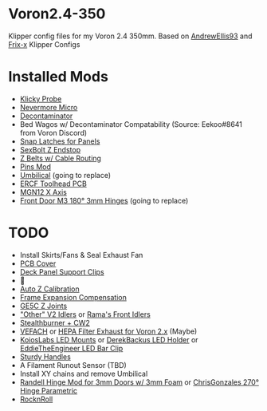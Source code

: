 # Voron2.4-350
Klipper config files for my Voron 2.4 350mm.
Based on [AndrewEllis93](https://github.com/AndrewEllis93/v2.247_backup_klipper_config) and [Frix-x](https://github.com/Frix-x/klipper-voron-V2) Klipper Configs

# Installed Mods
- [Klicky Probe](https://github.com/jlas1/Klicky-Probe/tree/02c5707639638204c76da4f65cb996f872110407)
- [Nevermore Micro](https://github.com/nevermore3d/Nevermore_Micro/tree/d64850924dc42f219d68e1024835177646d3b2a6)
- [Decontaminator](https://github.com/VoronDesign/VoronUsers/tree/339227ec8bd193d72639cbd728d2432502244695/printer_mods/edwardyeeks/Decontaminator_Purge_Bucket_&_Nozzle_Scrubber)
- Bed Wagos w/ Decontaminator Compatability (Source: Eekoo#8641 from Voron Discord)
- [Snap Latches for Panels](https://github.com/VoronDesign/VoronUsers/tree/194bd78df4ac53400f04a19356b0a9a3b5c7b4b5/printer_mods/richardjm/snap-latch-2020)
- [SexBolt Z Endstop](https://github.com/VoronDesign/VoronUsers/tree/3ebaabb9e87885f1a3e5f17747c3ae069e9403b2/printer_mods/hartk1213/Voron2.4_SexBolt_ZEndstop)
- [Z Belts w/ Cable Routing](https://github.com/VoronDesign/VoronUsers/tree/5c7d412297808190565d34b0373c5fd24f3db1a0/printer_mods/Akio/cable_routing_z_belt_cover)
- [Pins Mod](https://github.com/VoronDesign/VoronUsers/tree/ae7937dc0e5496f44d9f97e47b048d71f3db2af6/printer_mods/hartk1213/Voron2.4_Trident_Pins_Mod)
- [Umbilical](https://github.com/hartk1213/MISC/tree/8c26e7367d668e27a3202b225d07ca076e6ae7b6/Voron%20Mods/Voron%202/2.4/Voron2.4_umbilical_strain_relief) (going to replace)
- [ERCF Toolhead PCB](https://github.com/VoronDesign/Voron-Hardware/tree/5797914de019a71173cbe37800f70a8e735ccc02/Afterburner_Toolhead_PCB)
- [MGN12 X Axis](https://github.com/VoronDesign/VoronUsers/tree/9a087e3575e5272fe95d5402d5434ff6fa261645/printer_mods/arkeet/mgn12)
- [Front Door M3 180° 3mm Hinges](https://github.com/VoronDesign/VoronUsers/tree/16fa31a72b1a26c77cfd0ff14722c861857738ec/printer_mods/quattroerik/front_door_m3_180_deg_3mm) (going to replace)

# TODO
- Install Skirts/Fans & Seal Exhaust Fan
- [PCB Cover](https://github.com/craxoor/VoronMods/tree/master/PCB%20Cover)
- [Deck Panel Support Clips](https://github.com/VoronDesign/VoronUsers/tree/master/printer_mods/wile-e1/Deck_Panel_Support_Clips)
- 🥣
- [Auto Z Calibration](https://github.com/protoloft/klipper_z_calibration)
- [Frame Expansion Compensation](https://github.com/tanaes/whopping_Voron_mods/tree/main/docs/frame_expansion)
- [GE5C Z Joints](https://github.com/hartk1213/MISC/tree/main/Voron%20Mods/Voron%202/2.4/Voron2.4_GE5C)
- ["Other" V2 Idlers](https://github.com/selliott79/Other-V2-Idlers) or [Rama's Front Idlers](https://github.com/Ramalama2/Voron-2-Mods/tree/main/Front_Idlers)
- [Stealthburner + CW2](https://github.com/VoronDesign/Voron-Afterburner/tree/sb-beta)
- [VEFACH](https://github.com/VoronDesign/VoronUsers/tree/master/printer_mods/KevinAkaSam/VEFACH) or [HEPA Filter Exhaust for Voron 2.x](https://github.com/marcdebruijn/VoronUsers/tree/Voron-1.x/2.x-HEPA-Filter-Exhaust/printer_mods/dePrintinator/HEPA_Filter_Exhaust) (Maybe)
- [KoiosLabs LED Mounts](https://github.com/VoronDesign/VoronUsers/tree/master/printer_mods/Koios/LED_Mounts) or [DerekBackus LED Holder](https://github.com/VoronDesign/VoronUsers/tree/master/printer_mods/DerekBackus/LED_Holder) or [EddieTheEngineer LED Bar Clip](https://github.com/VoronDesign/VoronUsers/tree/master/printer_mods/eddie/LED_Bar_Clip)
- [Sturdy Handles](https://github.com/VoronDesign/VoronUsers/tree/master/printer_mods/jeoje/Sturdy_Handles)
- A Filament Runout Sensor (TBD)
- Install XY chains and remove Umbilical
- [Randell Hinge Mod for 3mm Doors w/ 3mm Foam](https://github.com/VoronDesign/VoronUsers/tree/master/printer_mods/randell/Door_Hinges) or [ChrisGonzales 270° Hinge Parametric](https://github.com/VoronDesign/VoronUsers/tree/master/printer_mods/chrisrgonzales/270_degree_hinge)
- [RocknRoll](https://github.com/RockNLol/VoronUsers/tree/master/printer_mods/RockNLol/RockNRoll)
